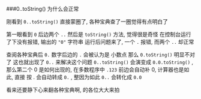 ###0..toString() 为什么会正常

刚看到 `0..toString()` 直接蒙圈了, 各种宝典查了一圈觉得有点明白了

第一眼看到 `0` 后边两个 `..` 然后是 `toString()` 方法, 觉得很是奇怪 在控制台运行了下没有报错, 输出的 `"0"` 字符串 运行后问题来了, 一个 `.` 报错, 而两个 `..` 却正常

查阅各种宝典后 `0.` 数字后边的 `.` 会被认为是 小数点 那么 `0.toString()` 明显不对了 这也就出现了 `0..` 来解决这个问题 `0..toString()` 会演变成 `0.0.toString()` , 那么第二个 0 是如何出现的, 在多数程序中 `.123` 前边会自动补 0, 计算器也是如此, 直接 按 . 会自动转成 `0.` , 整因为如此 `0..` 会转化成 `0.0`

看来还要静下心来翻各种宝典啊, 的各位大大来拍